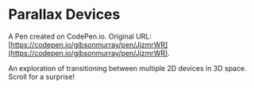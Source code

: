# Parallax Devices

A Pen created on CodePen.io. Original URL: [https://codepen.io/gibsonmurray/pen/JjzmrWR](https://codepen.io/gibsonmurray/pen/JjzmrWR).

An exploration of transitioning between multiple 2D devices in 3D space.
Scroll for a surprise!